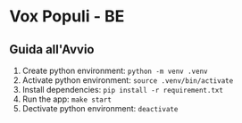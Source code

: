 # **Vox Populi - BE**

## **Guida all'Avvio**

1. Create python environment: `python -m venv .venv`
2. Activate python environment: `source .venv/bin/activate`
3. Install dependencies: `pip install -r requirement.txt`
4. Run the app: `make start`
5. Dectivate python environment: `deactivate`
